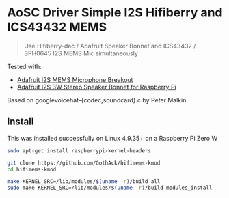 # AoSC Driver Simple I2S Hifiberry and ICS43432 MEMS

> Use Hifiberry-dac / Adafruit Speaker Bonnet and ICS43432 / SPH0645 I2S MEMS Mic simultaneously

Tested with:
 - [Adafruit I2S MEMS Microphone Breakout](https://www.adafruit.com/product/3421)
 - [Adafruit I2S 3W Stereo Speaker Bonnet for Raspberry Pi](https://www.adafruit.com/product/3346)

Based on googlevoicehat-{codec,soundcard}.c by Peter Malkin.

## Install

This was installed successfully on Linux 4.9.35+ on a Raspberry Pi Zero W

```sh
sudo apt-get install raspberrypi-kernel-headers

git clone https://github.com/GothAck/hifimems-kmod
cd hifimems-kmod

make KERNEL_SRC=/lib/modules/$(uname -r)/build all
sudo make KERNEL_SRC=/lib/modules/$(uname -r)/build modules_install
```
